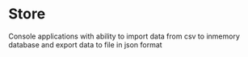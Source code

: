 # Store
Console applications with ability to import data from csv to inmemory database and export data to file in json format
